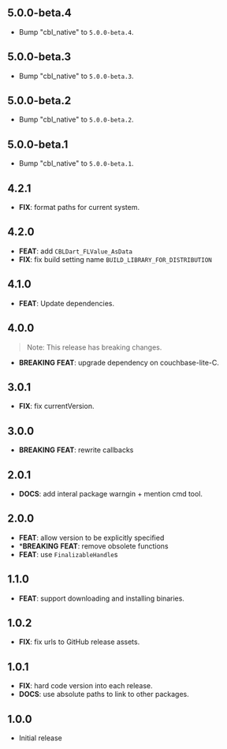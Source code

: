 ## 5.0.0-beta.4

 - Bump "cbl_native" to `5.0.0-beta.4`.

## 5.0.0-beta.3

 - Bump "cbl_native" to `5.0.0-beta.3`.

## 5.0.0-beta.2

 - Bump "cbl_native" to `5.0.0-beta.2`.

## 5.0.0-beta.1

 - Bump "cbl_native" to `5.0.0-beta.1`.

## 4.2.1

 - **FIX**: format paths for current system.

## 4.2.0

 - **FEAT**: add `CBLDart_FLValue_AsData`
 - **FIX**: fix build setting name `BUILD_LIBRARY_FOR_DISTRIBUTION`

## 4.1.0

 - **FEAT**: Update dependencies.

## 4.0.0

> Note: This release has breaking changes.

 - **BREAKING** **FEAT**: upgrade dependency on couchbase-lite-C.

## 3.0.1

 - **FIX**: fix currentVersion.

## 3.0.0

 - **BREAKING** **FEAT**: rewrite callbacks

## 2.0.1

 - **DOCS**: add interal package warngin + mention cmd tool.

## 2.0.0

 - **FEAT**: allow version to be explicitly specified
 - ***BREAKING** **FEAT**: remove obsolete functions
 - **FEAT**: use `FinalizableHandle`s

## 1.1.0

 - **FEAT**: support downloading and installing binaries.

## 1.0.2

 - **FIX**: fix urls to GitHub release assets.

## 1.0.1

 - **FIX**: hard code version into each release.
 - **DOCS**: use absolute paths to link to other packages.

## 1.0.0

 - Initial release

